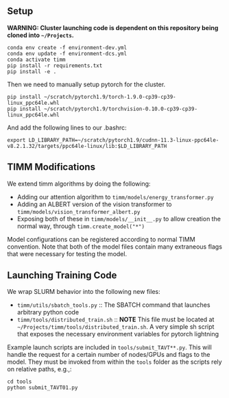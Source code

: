 ## Setup

**WARNING: Cluster launching code is dependent on this repository being cloned into `~/Projects`.**

```
conda env create -f environment-dev.yml
conda env update -f environment-dcs.yml
conda activate timm
pip install -r requirements.txt
pip install -e .
```

Then we need to manually setup pytorch for the cluster.
```
pip install ~/scratch/pytorch1.9/torch-1.9.0-cp39-cp39-linux_ppc64le.whl
pip install ~/scratch/pytorch1.9/torchvision-0.10.0-cp39-cp39-linux_ppc64le.whl
```

And add the following lines to our .bashrc:

```
export LD_LIBRARY_PATH=~/scratch/pytorch1.9/cudnn-11.3-linux-ppc64le-v8.2.1.32/targets/ppc64le-linux/lib:$LD_LIBRARY_PATH
```

## TIMM Modifications

We extend timm algorithms by doing the following:

- Adding our attention algorithm to `timm/models/energy_transformer.py`
- Adding an ALBERT version of the vision transformer to `timm/models/vision_transformer_albert.py`
- Exposing both of these in `timm/models/__init__.py` to allow creation the normal way, through `timm.create_model("*")`

Model configurations can be registered according to normal TIMM convention. Note that both of the model files contain many extraneous flags that were necessary for testing the model.

## Launching Training Code

We wrap SLURM behavior into the following new files:

- `timm/utils/sbatch_tools.py` :: The SBATCH command that launches arbitrary python code
- `timm/tools/distributed_train.sh` :: **NOTE** This file must be located at `~/Projects/timm/tools/distributed_train.sh`. A very simple sh script that exposes the necessary environment variables for pytorch lightning

Example launch scripts are included in `tools/submit_TAVT**.py`. This will handle the request for a certain number of nodes/GPUs and flags to the model. They must be invoked from within the `tools` folder as the scripts rely on relative paths, e.g.,:

```
cd tools
python submit_TAVT01.py
```
